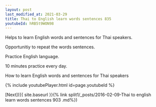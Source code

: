```yaml
---
layout: post
last_modified_at: 2021-03-29
title: Thai to English learn words sentences 835 
youtubeId: hRB5t9WON98
---
```

 
 
Helps to learn English words and sentences for Thai speakers.

Opportunitiy to repeat the words sentences. 

Practice English language. 
 
10 minutes practice every day. 
 
How to learn English words and sentences for Thai speakers 
 
{% include youtubePlayer.html id=page.youtubeId %}
 
 
[Next]({{ site.baseurl }}{% link  split1/_posts/2016-02-09-Thai to english learn words sentences 903 .md%})
 
